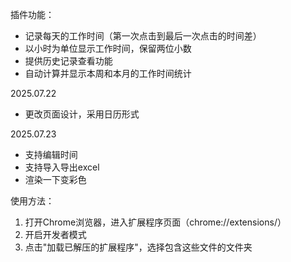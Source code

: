 插件功能：
- 记录每天的工作时间（第一次点击到最后一次点击的时间差）
- 以小时为单位显示工作时间，保留两位小数
- 提供历史记录查看功能
- 自动计算并显示本周和本月的工作时间统计

2025.07.22
- 更改页面设计，采用日历形式

2025.07.23
- 支持编辑时间
- 支持导入导出excel
- 渲染一下变彩色


使用方法：

1. 打开Chrome浏览器，进入扩展程序页面（chrome://extensions/）
2. 开启开发者模式
3. 点击"加载已解压的扩展程序"，选择包含这些文件的文件夹
